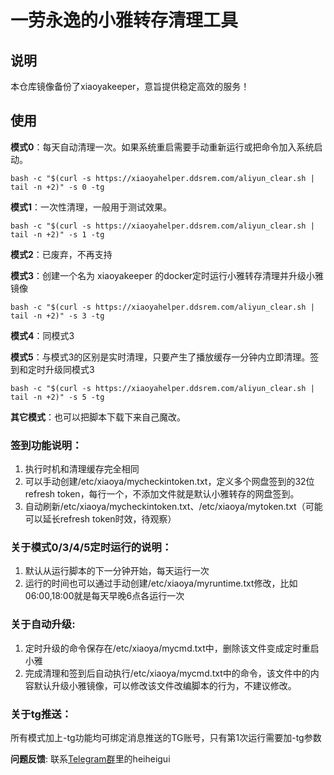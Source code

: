 # 一劳永逸的小雅转存清理工具

## 说明

本仓库镜像备份了xiaoyakeeper，意旨提供稳定高效的服务！

## 使用

**模式0**：每天自动清理一次。如果系统重启需要手动重新运行或把命令加入系统启动。
```shell
bash -c "$(curl -s https://xiaoyahelper.ddsrem.com/aliyun_clear.sh | tail -n +2)" -s 0 -tg
```

**模式1**：一次性清理，一般用于测试效果。
```shell
bash -c "$(curl -s https://xiaoyahelper.ddsrem.com/aliyun_clear.sh | tail -n +2)" -s 1 -tg
```

**模式2**：已废弃，不再支持

**模式3**：创建一个名为 xiaoyakeeper 的docker定时运行小雅转存清理并升级小雅镜像
```shell
bash -c "$(curl -s https://xiaoyahelper.ddsrem.com/aliyun_clear.sh | tail -n +2)" -s 3 -tg
```

**模式4**：同模式3

**模式5**：与模式3的区别是实时清理，只要产生了播放缓存一分钟内立即清理。签到和定时升级同模式3
```shell
bash -c "$(curl -s https://xiaoyahelper.ddsrem.com/aliyun_clear.sh | tail -n +2)" -s 5 -tg
```

**其它模式**：也可以把脚本下载下来自己魔改。

### 签到功能说明：

1. 执行时机和清理缓存完全相同
2. 可以手动创建/etc/xiaoya/mycheckintoken.txt，定义多个网盘签到的32位refresh token，每行一个，不添加文件就是默认小雅转存的网盘签到。
3. 自动刷新/etc/xiaoya/mycheckintoken.txt、/etc/xiaoya/mytoken.txt（可能可以延长refresh token时效，待观察）

### 关于模式0/3/4/5定时运行的说明：
1. 默认从运行脚本的下一分钟开始，每天运行一次
2. 运行的时间也可以通过手动创建/etc/xiaoya/myruntime.txt修改，比如06:00,18:00就是每天早晚6点各运行一次

### 关于自动升级:
1. 定时升级的命令保存在/etc/xiaoya/mycmd.txt中，删除该文件变成定时重启小雅
2. 完成清理和签到后自动执行/etc/xiaoya/mycmd.txt中的命令，该文件中的内容默认升级小雅镜像，可以修改该文件改编脚本的行为，不建议修改。

### 关于tg推送：
所有模式加上-tg功能均可绑定消息推送的TG账号，只有第1次运行需要加-tg参数

**问题反馈**: 联系[Telegram群](https://t.me/xiaoyaliu00)里的heiheigui
